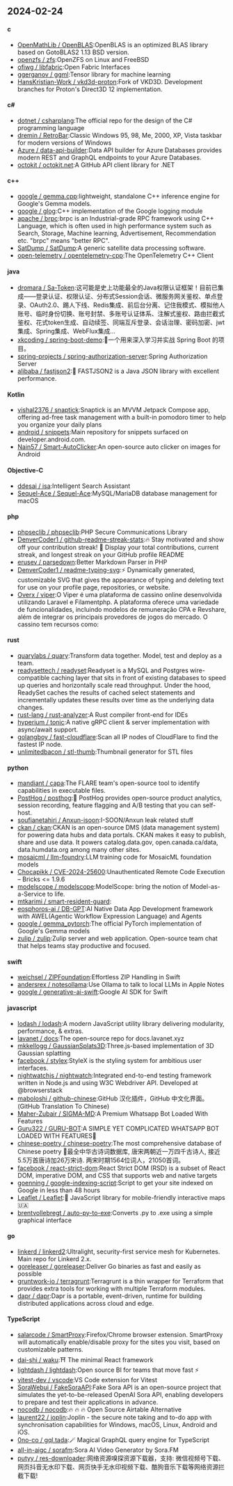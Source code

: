 ## 2024-02-24
#### c
* [OpenMathLib / OpenBLAS](https://github.com/OpenMathLib/OpenBLAS):OpenBLAS is an optimized BLAS library based on GotoBLAS2 1.13 BSD version.
* [openzfs / zfs](https://github.com/openzfs/zfs):OpenZFS on Linux and FreeBSD
* [ofiwg / libfabric](https://github.com/ofiwg/libfabric):Open Fabric Interfaces
* [ggerganov / ggml](https://github.com/ggerganov/ggml):Tensor library for machine learning
* [HansKristian-Work / vkd3d-proton](https://github.com/HansKristian-Work/vkd3d-proton):Fork of VKD3D. Development branches for Proton's Direct3D 12 implementation.
#### c#
* [dotnet / csharplang](https://github.com/dotnet/csharplang):The official repo for the design of the C# programming language
* [dremin / RetroBar](https://github.com/dremin/RetroBar):Classic Windows 95, 98, Me, 2000, XP, Vista taskbar for modern versions of Windows
* [Azure / data-api-builder](https://github.com/Azure/data-api-builder):Data API builder for Azure Databases provides modern REST and GraphQL endpoints to your Azure Databases.
* [octokit / octokit.net](https://github.com/octokit/octokit.net):A GitHub API client library for .NET
#### c++
* [google / gemma.cpp](https://github.com/google/gemma.cpp):lightweight, standalone C++ inference engine for Google's Gemma models.
* [google / glog](https://github.com/google/glog):C++ implementation of the Google logging module
* [apache / brpc](https://github.com/apache/brpc):brpc is an Industrial-grade RPC framework using C++ Language, which is often used in high performance system such as Search, Storage, Machine learning, Advertisement, Recommendation etc. "brpc" means "better RPC".
* [SatDump / SatDump](https://github.com/SatDump/SatDump):A generic satellite data processing software.
* [open-telemetry / opentelemetry-cpp](https://github.com/open-telemetry/opentelemetry-cpp):The OpenTelemetry C++ Client
#### java
* [dromara / Sa-Token](https://github.com/dromara/Sa-Token):这可能是史上功能最全的Java权限认证框架！目前已集成——登录认证、权限认证、分布式Session会话、微服务网关鉴权、单点登录、OAuth2.0、踢人下线、Redis集成、前后台分离、记住我模式、模拟他人账号、临时身份切换、账号封禁、多账号认证体系、注解式鉴权、路由拦截式鉴权、花式token生成、自动续签、同端互斥登录、会话治理、密码加密、jwt集成、Spring集成、WebFlux集成...
* [xkcoding / spring-boot-demo](https://github.com/xkcoding/spring-boot-demo):🚀一个用来深入学习并实战 Spring Boot 的项目。
* [spring-projects / spring-authorization-server](https://github.com/spring-projects/spring-authorization-server):Spring Authorization Server
* [alibaba / fastjson2](https://github.com/alibaba/fastjson2):🚄 FASTJSON2 is a Java JSON library with excellent performance.
#### Kotlin
* [vishal2376 / snaptick](https://github.com/vishal2376/snaptick):Snaptick is an MVVM Jetpack Compose app, offering ad-free task management with a built-in pomodoro timer to help you organize your daily plans
* [android / snippets](https://github.com/android/snippets):Main repository for snippets surfaced on developer.android.com.
* [Nain57 / Smart-AutoClicker](https://github.com/Nain57/Smart-AutoClicker):An open-source auto clicker on images for Android
#### Objective-C
* [ddesai / isa](https://github.com/ddesai/isa):Intelligent Search Assistant
* [Sequel-Ace / Sequel-Ace](https://github.com/Sequel-Ace/Sequel-Ace):MySQL/MariaDB database management for macOS
#### php
* [phpseclib / phpseclib](https://github.com/phpseclib/phpseclib):PHP Secure Communications Library
* [DenverCoder1 / github-readme-streak-stats](https://github.com/DenverCoder1/github-readme-streak-stats):🔥 Stay motivated and show off your contribution streak! 🌟 Display your total contributions, current streak, and longest streak on your GitHub profile README
* [erusev / parsedown](https://github.com/erusev/parsedown):Better Markdown Parser in PHP
* [DenverCoder1 / readme-typing-svg](https://github.com/DenverCoder1/readme-typing-svg):⚡ Dynamically generated, customizable SVG that gives the appearance of typing and deleting text for use on your profile page, repositories, or website.
* [Overx / viper](https://github.com/Overx/viper):O Viper é uma plataforma de cassino online desenvolvida utilizando Laravel e Filamentphp. A plataforma oferece uma variedade de funcionalidades, incluindo modelos de remuneração CPA e Revshare, além de integrar os principais provedores de jogos do mercado. O cassino tem recursos como:
#### rust
* [quarylabs / quary](https://github.com/quarylabs/quary):Transform data together. Model, test and deploy as a team.
* [readysettech / readyset](https://github.com/readysettech/readyset):Readyset is a MySQL and Postgres wire-compatible caching layer that sits in front of existing databases to speed up queries and horizontally scale read throughput. Under the hood, ReadySet caches the results of cached select statements and incrementally updates these results over time as the underlying data changes.
* [rust-lang / rust-analyzer](https://github.com/rust-lang/rust-analyzer):A Rust compiler front-end for IDEs
* [hyperium / tonic](https://github.com/hyperium/tonic):A native gRPC client & server implementation with async/await support.
* [golangboy / fast-cloudflare](https://github.com/golangboy/fast-cloudflare):Scan all IP nodes of CloudFlare to find the fastest IP node.
* [unlimitedbacon / stl-thumb](https://github.com/unlimitedbacon/stl-thumb):Thumbnail generator for STL files
#### python
* [mandiant / capa](https://github.com/mandiant/capa):The FLARE team's open-source tool to identify capabilities in executable files.
* [PostHog / posthog](https://github.com/PostHog/posthog):🦔 PostHog provides open-source product analytics, session recording, feature flagging and A/B testing that you can self-host.
* [soufianetahiri / Anxun-isoon](https://github.com/soufianetahiri/Anxun-isoon):I-SOON/Anxun leak related stuff
* [ckan / ckan](https://github.com/ckan/ckan):CKAN is an open-source DMS (data management system) for powering data hubs and data portals. CKAN makes it easy to publish, share and use data. It powers catalog.data.gov, open.canada.ca/data, data.humdata.org among many other sites.
* [mosaicml / llm-foundry](https://github.com/mosaicml/llm-foundry):LLM training code for MosaicML foundation models
* [Chocapikk / CVE-2024-25600](https://github.com/Chocapikk/CVE-2024-25600):Unauthenticated Remote Code Execution – Bricks <= 1.9.6
* [modelscope / modelscope](https://github.com/modelscope/modelscope):ModelScope: bring the notion of Model-as-a-Service to life.
* [mtkarimi / smart-resident-guard](https://github.com/mtkarimi/smart-resident-guard):
* [eosphoros-ai / DB-GPT](https://github.com/eosphoros-ai/DB-GPT):AI Native Data App Development framework with AWEL(Agentic Workflow Expression Language) and Agents
* [google / gemma_pytorch](https://github.com/google/gemma_pytorch):The official PyTorch implementation of Google's Gemma models
* [zulip / zulip](https://github.com/zulip/zulip):Zulip server and web application. Open-source team chat that helps teams stay productive and focused.
#### swift
* [weichsel / ZIPFoundation](https://github.com/weichsel/ZIPFoundation):Effortless ZIP Handling in Swift
* [andersrex / notesollama](https://github.com/andersrex/notesollama):Use Ollama to talk to local LLMs in Apple Notes
* [google / generative-ai-swift](https://github.com/google/generative-ai-swift):Google AI SDK for Swift
#### javascript
* [lodash / lodash](https://github.com/lodash/lodash):A modern JavaScript utility library delivering modularity, performance, & extras.
* [lavanet / docs](https://github.com/lavanet/docs):The open-source repo for docs.lavanet.xyz
* [mkkellogg / GaussianSplats3D](https://github.com/mkkellogg/GaussianSplats3D):Three.js-based implementation of 3D Gaussian splatting
* [facebook / stylex](https://github.com/facebook/stylex):StyleX is the styling system for ambitious user interfaces.
* [nightwatchjs / nightwatch](https://github.com/nightwatchjs/nightwatch):Integrated end-to-end testing framework written in Node.js and using W3C Webdriver API. Developed at @browserstack
* [maboloshi / github-chinese](https://github.com/maboloshi/github-chinese):GitHub 汉化插件，GitHub 中文化界面。 (GitHub Translation To Chinese)
* [Maher-Zubair / SIGMA-MD](https://github.com/Maher-Zubair/SIGMA-MD):A Premium Whatsapp Bot Loaded With Features
* [Guru322 / GURU-BOT](https://github.com/Guru322/GURU-BOT):A SIMPLE YET COMPLICATED WHATSAPP BOT LOADED WITH FEATURES🚩
* [chinese-poetry / chinese-poetry](https://github.com/chinese-poetry/chinese-poetry):The most comprehensive database of Chinese poetry 🧶最全中华古诗词数据库, 唐宋两朝近一万四千古诗人, 接近5.5万首唐诗加26万宋诗. 两宋时期1564位词人，21050首词。
* [facebook / react-strict-dom](https://github.com/facebook/react-strict-dom):React Strict DOM (RSD) is a subset of React DOM, imperative DOM, and CSS that supports web and native targets
* [goenning / google-indexing-script](https://github.com/goenning/google-indexing-script):Script to get your site indexed on Google in less than 48 hours
* [Leaflet / Leaflet](https://github.com/Leaflet/Leaflet):🍃 JavaScript library for mobile-friendly interactive maps 🇺🇦
* [brentvollebregt / auto-py-to-exe](https://github.com/brentvollebregt/auto-py-to-exe):Converts .py to .exe using a simple graphical interface
#### go
* [linkerd / linkerd2](https://github.com/linkerd/linkerd2):Ultralight, security-first service mesh for Kubernetes. Main repo for Linkerd 2.x.
* [goreleaser / goreleaser](https://github.com/goreleaser/goreleaser):Deliver Go binaries as fast and easily as possible
* [gruntwork-io / terragrunt](https://github.com/gruntwork-io/terragrunt):Terragrunt is a thin wrapper for Terraform that provides extra tools for working with multiple Terraform modules.
* [dapr / dapr](https://github.com/dapr/dapr):Dapr is a portable, event-driven, runtime for building distributed applications across cloud and edge.
#### TypeScript
* [salarcode / SmartProxy](https://github.com/salarcode/SmartProxy):Firefox/Chrome browser extension. SmartProxy will automatically enable/disable proxy for the sites you visit, based on customizable patterns.
* [dai-shi / waku](https://github.com/dai-shi/waku):⛩️ The minimal React framework
* [lightdash / lightdash](https://github.com/lightdash/lightdash):Open source BI for teams that move fast ⚡️
* [vitest-dev / vscode](https://github.com/vitest-dev/vscode):VS Code extension for Vitest
* [SoraWebui / FakeSoraAPI](https://github.com/SoraWebui/FakeSoraAPI):Fake Sora API is an open-source project that simulates the yet-to-be-released OpenAI Sora API, enabling developers to prepare and test their applications in advance.
* [nocodb / nocodb](https://github.com/nocodb/nocodb):🔥 🔥 🔥 Open Source Airtable Alternative
* [laurent22 / joplin](https://github.com/laurent22/joplin):Joplin - the secure note taking and to-do app with synchronisation capabilities for Windows, macOS, Linux, Android and iOS.
* [0no-co / gql.tada](https://github.com/0no-co/gql.tada):🪄 Magical GraphQL query engine for TypeScript
* [all-in-aigc / sorafm](https://github.com/all-in-aigc/sorafm):Sora AI Video Generator by Sora.FM
* [putyy / res-downloader](https://github.com/putyy/res-downloader):网络资源嗅探资源下载器，支持: 微信视频号下载、网页抖音无水印下载、网页快手无水印视频下载、酷狗音乐下载等网络资源拦截下载!
